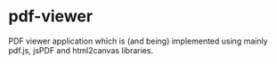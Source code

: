 # pdf-viewer
PDF viewer application which is (and being) implemented using mainly pdf.js, jsPDF and html2canvas libraries. 
